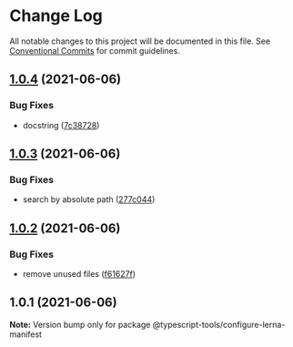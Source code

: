 # Change Log

All notable changes to this project will be documented in this file.
See [Conventional Commits](https://conventionalcommits.org) for commit guidelines.

## [1.0.4](https://github.com/typescript-tools/typescript-tools/compare/@typescript-tools/configure-lerna-manifest@1.0.3...@typescript-tools/configure-lerna-manifest@1.0.4) (2021-06-06)


### Bug Fixes

* docstring ([7c38728](https://github.com/typescript-tools/typescript-tools/commit/7c3872856f491aabea224cc1138b7948c5889374))





## [1.0.3](https://github.com/typescript-tools/typescript-tools/compare/@typescript-tools/configure-lerna-manifest@1.0.2...@typescript-tools/configure-lerna-manifest@1.0.3) (2021-06-06)


### Bug Fixes

* search by absolute path ([277c044](https://github.com/typescript-tools/typescript-tools/commit/277c044804bbd39f8ca1fb5da3b0d4e12b78e998))





## [1.0.2](https://github.com/typescript-tools/typescript-tools/compare/@typescript-tools/configure-lerna-manifest@1.0.1...@typescript-tools/configure-lerna-manifest@1.0.2) (2021-06-06)


### Bug Fixes

* remove unused files ([f61627f](https://github.com/typescript-tools/typescript-tools/commit/f61627f373fdf137bad90f3eec938675459dcd1e))





## 1.0.1 (2021-06-06)

**Note:** Version bump only for package @typescript-tools/configure-lerna-manifest
